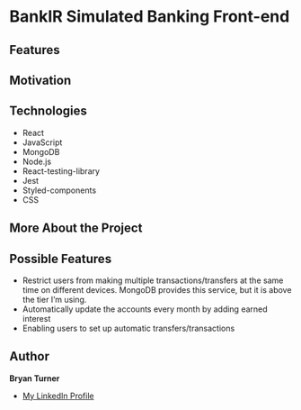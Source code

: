 # BankIR Simulated Banking Front-end

## Features

## Motivation

## Technologies

- React
- JavaScript
- MongoDB
- Node.js
- React-testing-library
- Jest
- Styled-components
- CSS

## More About the Project

## Possible Features

- Restrict users from making multiple transactions/transfers at the same time on different devices. MongoDB provides this service, but it is above the tier I’m using.
- Automatically update the accounts every month by adding earned interest
- Enabling users to set up automatic transfers/transactions

## Author

**Bryan Turner**

- [My LinkedIn Profile](https://www.linkedin.com/in/bryanturnerdev/)
